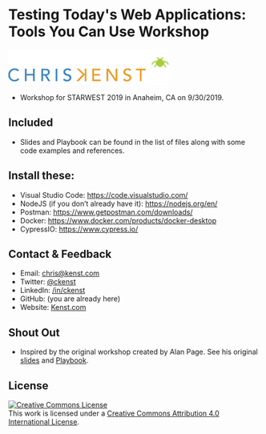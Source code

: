 # Testing Today's Web Applications: Tools You Can Use Workshop

![image kenst logo](https://github.com/ckenst/kenst.com/blob/master/imgs/current_logo.png)

- Workshop for STARWEST 2019 in Anaheim, CA on 9/30/2019.

## Included

- Slides and Playbook can be found in the list of files along with some code examples and references. 

## Install these:

- Visual Studio Code: https://code.visualstudio.com/
- NodeJS (if you don’t already have it): https://nodejs.org/en/
- Postman: https://www.getpostman.com/downloads/
- Docker: https://www.docker.com/products/docker-desktop
- CypressIO: https://www.cypress.io/

## Contact & Feedback

- Email: chris@kenst.com
- Twitter: [@ckenst](https://twitter.com/ckenst)
- LinkedIn: [/in/ckenst](https://www.linkedin.com/in/ckenst/)
- GitHub: (you are already here)
- Website: [Kenst.com](https://www.kenst.com/)

## Shout Out

- Inspired by the original workshop created by Alan Page. See his original [slides](http://bit.ly/alantools) and [Playbook](http://bit.ly/toolsdocs). 

## License

<a rel="license" href="http://creativecommons.org/licenses/by/4.0/"><img alt="Creative Commons License" style="border-width:0" src="https://i.creativecommons.org/l/by/4.0/88x31.png" /></a><br />This work is licensed under a <a rel="license" href="http://creativecommons.org/licenses/by/4.0/">Creative Commons Attribution 4.0 International License</a>.
